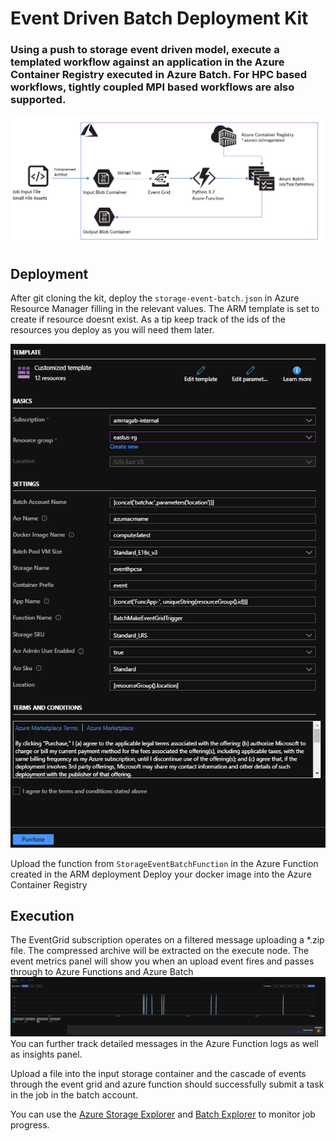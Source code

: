 # Event Driven Batch Deployment Kit
### Using a push to storage event driven model, execute a templated workflow against an application in the Azure Container Registry executed in Azure Batch. For HPC based workflows, tightly coupled MPI based workflows are also supported. 

![Alt text](imgs/arch.png?raw=true "Event Driven Kit Arch")

## Deployment
After git cloning the kit, deploy the `storage-event-batch.json` in Azure Resource Manager filling in the relevant values. The ARM template is set to create if resource doesnt exist. As a tip keep track of the ids of the resources you deploy as you will need them later.

![Alt text](imgs/template.png?raw=true "ARM Template")

Upload the function from `StorageEventBatchFunction` in the Azure Function created in the ARM deployment
Deploy your docker image into the Azure Container Registry

## Execution
The EventGrid subscription operates on a filtered message uploading a *.zip file. The compressed archive will be extracted on the execute node. The event metrics panel will show you when an upload event fires and passes through to Azure Functions and Azure Batch
![Alt text](imgs/egs.png?raw=true "EventGrid Subscription Example")
You can further track detailed messages in the Azure Function logs as well as insights panel.

Upload a file into the input storage container and the cascade of events through the event grid and azure function should successfully submit a task in the job in the batch account.

You can use the [Azure Storage Explorer](https://azure.microsoft.com/en-us/features/storage-explorer/) and [Batch Explorer](https://azure.github.io/BatchExplorer/) to monitor job progress.